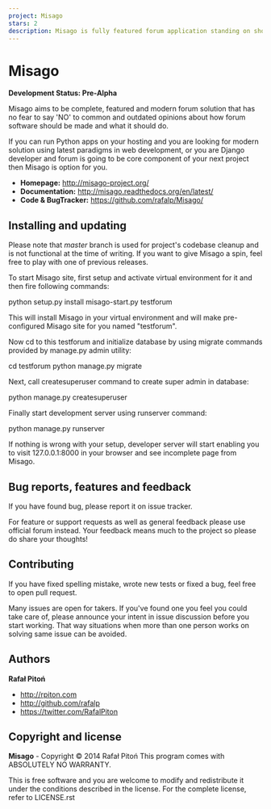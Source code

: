 ```yaml
---
project: Misago
stars: 2
description: Misago is fully featured forum application standing on shoulders of Django.
---
```


Misago
======

**Development Status: Pre-Alpha**

Misago aims to be complete, featured and modern forum solution that has no fear to say 'NO' to common and outdated opinions about how forum software should be made and what it should do.

If you can run Python apps on your hosting and you are looking for modern solution using latest paradigms in web development, or you are Django developer and forum is going to be core component of your next project then Misago is option for you.

-   **Homepage:** http://misago-project.org/
-   **Documentation:** http://misago.readthedocs.org/en/latest/
-   **Code & BugTracker:** https://github.com/rafalp/Misago/

Installing and updating
-----------------------

Please note that _master_ branch is used for project's codebase cleanup and is not functional at the time of writing. If you want to give Misago a spin, feel free to play with one of previous releases.

To start Misago site, first setup and activate virtual environment for it and then fire following commands:

python setup.py install
misago-start.py testforum

This will install Misago in your virtual environment and will make pre-configured Misago site for you named "testforum".

Now cd to this testforum and initialize database by using migrate commands provided by manage.py admin utility:

cd testforum
python manage.py migrate

Next, call createsuperuser command to create super admin in database:

python manage.py createsuperuser

Finally start development server using runserver command:

python manage.py runserver

If nothing is wrong with your setup, developer server will start enabling you to visit 127.0.0.1:8000 in your browser and see incomplete page from Misago.

Bug reports, features and feedback
----------------------------------

If you have found bug, please report it on issue tracker.

For feature or support requests as well as general feedback please use official forum instead. Your feedback means much to the project so please do share your thoughts!

Contributing
------------

If you have fixed spelling mistake, wrote new tests or fixed a bug, feel free to open pull request.

Many issues are open for takers. If you've found one you feel you could take care of, please announce your intent in issue discussion before you start working. That way situations when more than one person works on solving same issue can be avoided.

Authors
-------

**Rafał Pitoń**

-   http://rpiton.com
-   http://github.com/rafalp
-   https://twitter.com/RafalPiton

Copyright and license
---------------------

**Misago** - Copyright © 2014 Rafał Pitoń This program comes with ABSOLUTELY NO WARRANTY.

This is free software and you are welcome to modify and redistribute it under the conditions described in the license. For the complete license, refer to LICENSE.rst

